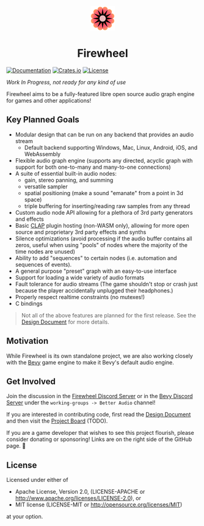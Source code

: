 <div align="center"><img src="./assets/logo-512.png" width="64px" height="64px"/><h1>Firewheel</h1></div>

[![Documentation](https://docs.rs/firewheel/badge.svg)](https://docs.rs/firewheel)
[![Crates.io](https://img.shields.io/crates/v/firewheel.svg)](https://crates.io/crates/firewheel)
[![License](https://img.shields.io/crates/l/firewheel.svg)](https://github.com/BillyDM/firewheel/blob/main/LICENSE-APACHE)

*Work In Progress, not ready for any kind of use*

Firewheel aims to be a fully-featured libre open source audio graph engine for games and other applications!

## Key Planned Goals

* Modular design that can be run on any backend that provides an audio stream
    * Default backend supporting Windows, Mac, Linux, Android, iOS, and WebAssembly
* Flexible audio graph engine (supports any directed, acyclic graph with support for both one-to-many and many-to-one connections)
* A suite of essential built-in audio nodes:
    * gain, stereo panning, and summing
    * versatile sampler
    * spatial positioning (make a sound "emanate" from a point in 3d space)
    * triple buffering for inserting/reading raw samples from any thread
* Custom audio node API allowing for a plethora of 3rd party generators and effects
* Basic [CLAP](https://cleveraudio.org/) plugin hosting (non-WASM only), allowing for more open source and proprietary 3rd party effects and synths
* Silence optimizations (avoid processing if the audio buffer contains all zeros, useful when using "pools" of nodes where the majority of the time nodes are unused)
* Ability to add "sequences" to certain nodes (i.e. automation and sequences of events).
* A general purpose "preset" graph with an easy-to-use interface
* Support for loading a wide variety of audio formats
* Fault tolerance for audio streams (The game shouldn't stop or crash just because the player accidentally unplugged their headphones.)
* Properly respect realtime constraints (no mutexes!)
* C bindings

> Not all of the above features are planned for the first release. See the [Design Document] for more details.

## Motivation

While Firewheel is its own standalone project, we are also working closely with the [Bevy](https://bevyengine.org/) game engine to make it Bevy's default audio engine.

## Get Involved

Join the discussion in the [Firewheel Discord Server](https://discord.gg/m42dPpRm) or in the [Bevy Discord Server](https://discord.gg/bevy) under the `working-groups -> Better Audio` channel!

If you are interested in contributing code, first read the [Design Document] and then visit the [Project Board]() (TODO).

If you are a game developer that wishes to see this project flourish, please consider donating or sponsoring! Links are on the right side of the GitHub page. 🌼

## License

Licensed under either of

* Apache License, Version 2.0, (LICENSE-APACHE or http://www.apache.org/licenses/LICENSE-2.0), or
* MIT license (LICENSE-MIT or http://opensource.org/licenses/MIT)

at your option.

[Design Document]: DESIGN_DOC.md